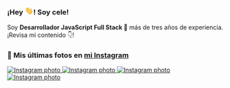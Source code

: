 <h3>¡Hey <img src="https://raw.githubusercontent.com/ABSphreak/ABSphreak/master/gifs/Hi.gif" width="20px" decondig="async">! Soy cele!</h3>

<p>Soy <strong>Desarrollador JavaScript Full Stack 🚀</strong> más de tres años de experiencia.<br />¡Revisa mi contenido 👇!</p>

### 📸 Mis últimas fotos en [mi Instagram](https://instagram.com/cele)


<a href='https://instagram.com/p/C1UpuSGLQiG' target='_blank'>
  <img width='20%' src='https://scontent-mia3-1.cdninstagram.com/v/t51.29350-15/412513918_1325803934584302_4400498733289087214_n.jpg?stp=dst-jpg_e15&_nc_ht=scontent-mia3-1.cdninstagram.com&_nc_cat=106&_nc_ohc=WbFbHov_xNEAb5PYQnf&edm=APU89FABAAAA&ccb=7-5&oh=00_AfDRQTaIURna3umsF2bnMb8R8XDaW3dEAS9nfEqssEAKow&oe=6616811D&_nc_sid=bc0c2c' alt='Instagram photo' />
</a>
<a href='https://instagram.com/p/CzMY3lzxgmx' target='_blank'>
  <img width='20%' src='https://scontent-mia3-2.cdninstagram.com/v/t51.29350-15/398916226_819142863293745_2426123683154743297_n.webp?stp=dst-jpg_e35&_nc_ht=scontent-mia3-2.cdninstagram.com&_nc_cat=109&_nc_ohc=cyLldR5OCToAb40sqOu&edm=APU89FABAAAA&ccb=7-5&oh=00_AfBA27j3zO3i-Ncdo5HfowX_OuUHCLMW0chxmoaKZ1VnMw&oe=6616800C&_nc_sid=bc0c2c' alt='Instagram photo' />
</a>
<a href='https://instagram.com/p/CygbQv4uqxM' target='_blank'>
  <img width='20%' src='https://scontent-mia3-2.cdninstagram.com/v/t51.29350-15/391525959_236593062741789_5868561716480810596_n.webp?stp=dst-jpg_e35&_nc_ht=scontent-mia3-2.cdninstagram.com&_nc_cat=109&_nc_ohc=BFiM1deL2E4Ab5ZST00&edm=APU89FABAAAA&ccb=7-5&oh=00_AfC7LXpVO3nAwqIPNSFtYUzk5TBPMTYMEPZWXr3lIzDNww&oe=66168648&_nc_sid=bc0c2c' alt='Instagram photo' />
</a>
<a href='https://instagram.com/p/CxTmOF6vN8M' target='_blank'>
  <img width='20%' src='https://scontent-mia3-2.cdninstagram.com/v/t51.29350-15/378565944_323878180141713_8920720304536029091_n.jpg?stp=dst-jpg_e15&_nc_ht=scontent-mia3-2.cdninstagram.com&_nc_cat=109&_nc_ohc=wPT2hMI2aNAAb4hKOtj&edm=APU89FABAAAA&ccb=7-5&oh=00_AfDHeqgVC58Y04r1PdfwX6we8Nh_mu1G8D2b_HOZcI9ASA&oe=66168012&_nc_sid=bc0c2c' alt='Instagram photo' />
</a>
